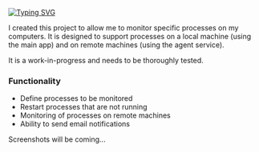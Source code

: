 [![Typing SVG](https://readme-typing-svg.demolab.com?font=Fira+Code&pause=1000&color=9A1DF7&size=24&center=true&width=1000&lines=ProcessOverwatchV2)](https://git.io/typing-svg)

I created this project to allow me to monitor specific processes on my computers. It is designed to support processes on a local machine (using the main app) and on remote machines (using the agent service). 

It is a work-in-progress and needs to be thoroughly tested.

<h3>Functionality</h3>
<ul>
  <li>Define processes to be monitored</li>
  <li>Restart processes that are not running</li>
  <li>Monitoring of processes on remote machines</li>
  <li>Ability to send email notifications</li>
</ul>

Screenshots will be coming...
